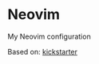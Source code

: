 # Neovim

My Neovim configuration

Based on: [kickstarter](https://github.com/nvim-lua/kickstart.nvim)
